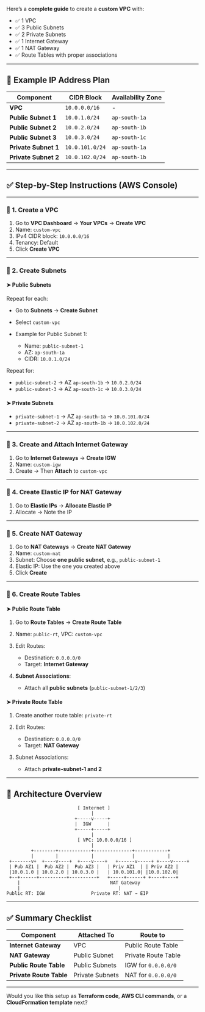 Here’s a **complete guide** to create a **custom VPC** with:

* ✅ 1 VPC
* ✅ 3 Public Subnets
* ✅ 2 Private Subnets
* ✅ 1 Internet Gateway
* ✅ 1 NAT Gateway
* ✅ Route Tables with proper associations

---

## 📘 Example IP Address Plan

| Component            | CIDR Block      | Availability Zone |
| -------------------- | --------------- | ----------------- |
| **VPC**              | `10.0.0.0/16`   | -                 |
| **Public Subnet 1**  | `10.0.1.0/24`   | `ap-south-1a`     |
| **Public Subnet 2**  | `10.0.2.0/24`   | `ap-south-1b`     |
| **Public Subnet 3**  | `10.0.3.0/24`   | `ap-south-1c`     |
| **Private Subnet 1** | `10.0.101.0/24` | `ap-south-1a`     |
| **Private Subnet 2** | `10.0.102.0/24` | `ap-south-1b`     |

---

## ✅ Step-by-Step Instructions (AWS Console)

---

### 🔹 1. Create a VPC

1. Go to **VPC Dashboard** → **Your VPCs** → **Create VPC**
2. Name: `custom-vpc`
3. IPv4 CIDR block: `10.0.0.0/16`
4. Tenancy: Default
5. Click **Create VPC**

---

### 🔹 2. Create Subnets

#### ➤ Public Subnets

Repeat for each:

* Go to **Subnets** → **Create Subnet**
* Select `custom-vpc`
* Example for Public Subnet 1:

  * Name: `public-subnet-1`
  * AZ: `ap-south-1a`
  * CIDR: `10.0.1.0/24`

Repeat for:

* `public-subnet-2` → AZ `ap-south-1b` → `10.0.2.0/24`
* `public-subnet-3` → AZ `ap-south-1c` → `10.0.3.0/24`

#### ➤ Private Subnets

* `private-subnet-1` → AZ `ap-south-1a` → `10.0.101.0/24`
* `private-subnet-2` → AZ `ap-south-1b` → `10.0.102.0/24`

---

### 🔹 3. Create and Attach Internet Gateway

1. Go to **Internet Gateways** → **Create IGW**
2. Name: `custom-igw`
3. Create → Then **Attach** to `custom-vpc`

---

### 🔹 4. Create Elastic IP for NAT Gateway

1. Go to **Elastic IPs** → **Allocate Elastic IP**
2. Allocate → Note the IP

---

### 🔹 5. Create NAT Gateway

1. Go to **NAT Gateways** → **Create NAT Gateway**
2. Name: `custom-nat`
3. Subnet: Choose **one public subnet**, e.g., `public-subnet-1`
4. Elastic IP: Use the one you created above
5. Click **Create**

---

### 🔹 6. Create Route Tables

#### ➤ Public Route Table

1. Go to **Route Tables** → **Create Route Table**
2. Name: `public-rt`, VPC: `custom-vpc`
3. Edit Routes:

   * Destination: `0.0.0.0/0`
   * Target: **Internet Gateway**
4. **Subnet Associations**:

   * Attach all **public subnets** (`public-subnet-1/2/3`)

#### ➤ Private Route Table

1. Create another route table: `private-rt`
2. Edit Routes:

   * Destination: `0.0.0.0/0`
   * Target: **NAT Gateway**
3. Subnet Associations:

   * Attach **private-subnet-1 and 2**

---

## 🧭 Architecture Overview

```
                          [ Internet ]
                               |
                         +-----v-----+
                         |  IGW      |
                         +-----+-----+
                               |
                          [ VPC: 10.0.0.0/16 ]
                               |
         +--------+------------+--------------+------------+
         |        |            |              |            |
 +-------v+  +----v----+  +----v----+   +------v-----+ +----v-----+
 | Pub AZ1 |  Pub AZ2 |  Pub AZ3 |   | Priv AZ1  | | Priv AZ2 |
 |10.0.1.0 | 10.0.2.0 | 10.0.3.0 |   | 10.0.101.0| |10.0.102.0|
 +--+------+----------+----------+   +-----+------+ +----+----+
    |                                 NAT Gateway
    |                                    |
Public RT: IGW                 Private RT: NAT → EIP
```

---

## ✅ Summary Checklist

| Component               | Attached To     | Route to            |
| ----------------------- | --------------- | ------------------- |
| **Internet Gateway**    | VPC             | Public Route Table  |
| **NAT Gateway**         | Public Subnet   | Private Route Table |
| **Public Route Table**  | Public Subnets  | IGW for `0.0.0.0/0` |
| **Private Route Table** | Private Subnets | NAT for `0.0.0.0/0` |

---

Would you like this setup as **Terraform code**, **AWS CLI commands**, or a **CloudFormation template** next?
